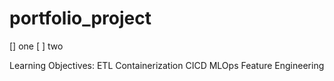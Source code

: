 # portfolio_project




[] one
[ ] two

Learning Objectives:
ETL
Containerization
CICD
MLOps
Feature Engineering



